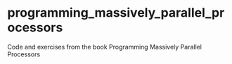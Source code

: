 # programming_massively_parallel_processors
Code and exercises from the book Programming Massively Parallel Processors
